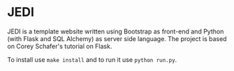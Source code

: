 # JEDI
JEDI is a template website written using Bootstrap as front-end and Python (with Flask and SQL Alchemy) as server side language.
The project is based on Corey Schafer's tutorial on Flask.

To install use `make install` and to run it use `python run.py`.

